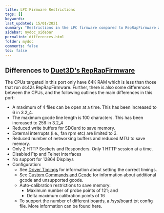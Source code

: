 ```yaml
---
title: LPC Firmware Restrictions
tags: []
keywords: 
last_updated: 15/01/2021
summary: "Restrictions in the LPC firmware compared to RepRapFirmware available on Duet3D hardware"
sidebar: mydoc_sidebar
permalink: differences.html
folder: mydoc
comments: false
toc: false
---
```


## Differences to [Duet3D's RepRapFirmware](https://github.com/Duet3D/RepRapFirmware)

The CPUs targeted in this port only have 64K RAM which is less than those that run dc42s RepRapFirmware. Further, there is also some differences between the CPUs, and the following outlines the main differences in this port:  
* A maximum of 4 files can be open at a time. This has been increased to 6 in 3.2_4.
* The maximum gcode line length is 100 characters. This has been increased to 256 in 3.2_4
* Reduced write buffers for SDCard to save memory.
* External interrupts (i.e., fan rpm etc) are limited to 3.
* Reduced number of networking buffers and reduced MTU to save memory.
* Only 2 HTTP Sockets and Responders. Only 1 HTTP session at a time.
* Disabled Ftp and Telnet interfaces
* No support for 12864 Displays
* Configuration:
  * See [Driver Timings](https://github.com/gloomyandy/RepRapFirmware/wiki/driver-timings) for information about setting the correct timings.
  * See [Custom Commands and Gcode](https://github.com/gloomyandy/RepRapFirmware/wiki/Custom-Commands-and-GCode) for information about additional gcode and unsupported gcode.  
  * Auto-calibration restrictions to save memory:
    * Maximum number of probe points of 121; and
    * Delta maximum calibration points of 16
  * To support the number of different boards, a /sys/board.txt config file. More information can be found here.